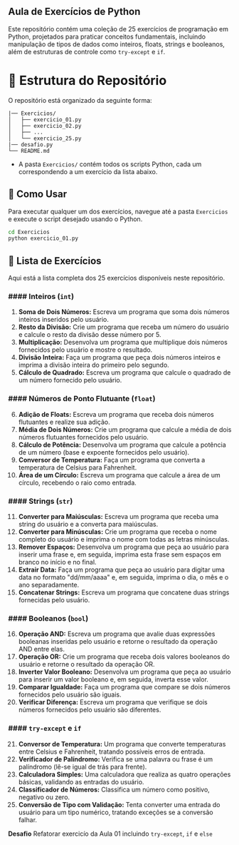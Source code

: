 ## Aula de Exercícios de Python

Este repositório contém uma coleção de 25 exercícios de programação em Python, projetados para praticar conceitos fundamentais, incluindo manipulação de tipos de dados como inteiros, floats, strings e booleanos, além de estruturas de controle como `try-except` e `if`.

# 📂 Estrutura do Repositório

O repositório está organizado da seguinte forma:

```
|── Exercicios/
│   ├── exercicio_01.py
│   ├── exercicio_02.py
│   ├── ...
│   └── exercicio_25.py
|── desafio.py
└── README.md
```

- A pasta `Exercicios/` contém todos os scripts Python, cada um correspondendo a um exercício da lista abaixo.

## 🚀 Como Usar

Para executar qualquer um dos exercícios, navegue até a pasta `Exercicios` e execute o script desejado usando o Python.

```bash
cd Exercicios
python exercicio_01.py
```

## 📝 Lista de Exercícios

Aqui está a lista completa dos 25 exercícios disponíveis neste repositório.

### #### Inteiros (`int`)

1.  **Soma de Dois Números:** Escreva um programa que soma dois números inteiros inseridos pelo usuário.
2.  **Resto da Divisão:** Crie um programa que receba um número do usuário e calcule o resto da divisão desse número por 5.
3.  **Multiplicação:** Desenvolva um programa que multiplique dois números fornecidos pelo usuário e mostre o resultado.
4.  **Divisão Inteira:** Faça um programa que peça dois números inteiros e imprima a divisão inteira do primeiro pelo segundo.
5.  **Cálculo de Quadrado:** Escreva um programa que calcule o quadrado de um número fornecido pelo usuário.

### #### Números de Ponto Flutuante (`float`)

6.  **Adição de Floats:** Escreva um programa que receba dois números flutuantes e realize sua adição.
7.  **Média de Dois Números:** Crie um programa que calcule a média de dois números flutuantes fornecidos pelo usuário.
8.  **Cálculo de Potência:** Desenvolva um programa que calcule a potência de um número (base e expoente fornecidos pelo usuário).
9.  **Conversor de Temperatura:** Faça um programa que converta a temperatura de Celsius para Fahrenheit.
10. **Área de um Círculo:** Escreva um programa que calcule a área de um círculo, recebendo o raio como entrada.

### #### Strings (`str`)

11. **Converter para Maiúsculas:** Escreva um programa que receba uma string do usuário e a converta para maiúsculas.
12. **Converter para Minúsculas:** Crie um programa que receba o nome completo do usuário e imprima o nome com todas as letras minúsculas.
13. **Remover Espaços:** Desenvolva um programa que peça ao usuário para inserir uma frase e, em seguida, imprima esta frase sem espaços em branco no início e no final.
14. **Extrair Data:** Faça um programa que peça ao usuário para digitar uma data no formato "dd/mm/aaaa" e, em seguida, imprima o dia, o mês e o ano separadamente.
15. **Concatenar Strings:** Escreva um programa que concatene duas strings fornecidas pelo usuário.

### #### Booleanos (`bool`)

16. **Operação AND:** Escreva um programa que avalie duas expressões booleanas inseridas pelo usuário e retorne o resultado da operação AND entre elas.
17. **Operação OR:** Crie um programa que receba dois valores booleanos do usuário e retorne o resultado da operação OR.
18. **Inverter Valor Booleano:** Desenvolva um programa que peça ao usuário para inserir um valor booleano e, em seguida, inverta esse valor.
19. **Comparar Igualdade:** Faça um programa que compare se dois números fornecidos pelo usuário são iguais.
20. **Verificar Diferença:** Escreva um programa que verifique se dois números fornecidos pelo usuário são diferentes.

### #### `try-except` e `if`

21. **Conversor de Temperatura:** Um programa que converte temperaturas entre Celsius e Fahrenheit, tratando possíveis erros de entrada.
22. **Verificador de Palíndromo:** Verifica se uma palavra ou frase é um palíndromo (lê-se igual de trás para frente).
23. **Calculadora Simples:** Uma calculadora que realiza as quatro operações básicas, validando as entradas do usuário.
24. **Classificador de Números:** Classifica um número como positivo, negativo ou zero.
25. **Conversão de Tipo com Validação:** Tenta converter uma entrada do usuário para um tipo numérico, tratando exceções se a conversão falhar.

**Desafio** Refatorar exercicío da Aula 01 incluindo `try-except`, `if` e `else`